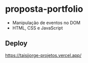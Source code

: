 # proposta-portfolio
  
  - Manipulação de eventos no DOM
  - HTML, CSS e JavaScript 

## Deploy 
https://taisjjorge-projetos.vercel.app/
